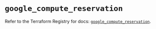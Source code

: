 # `google_compute_reservation`

Refer to the Terraform Registry for docs: [`google_compute_reservation`](https://registry.terraform.io/providers/hashicorp/google-beta/6.46.0/docs/resources/google_compute_reservation).
